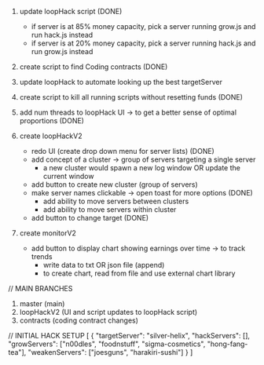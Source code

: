 1. update loopHack script (DONE)
    -  if server is at 85% money capacity, pick a server running grow.js and run hack.js instead
    -  if server is at 20% money capacity, pick a server running hack.js and run grow.js instead

2. create script to find Coding contracts (DONE)

3. update loopHack to automate looking up the best targetServer

4. create script to kill all running scripts without resetting funds (DONE)

5. add num threads to loopHack UI -> to get a better sense of optimal proportions (DONE)

6. create loopHackV2
    - redo UI (create drop down menu for server lists)                            (DONE)
    - add concept of a cluster -> group of servers targeting a single server
      - a new cluster would spawn a new log window OR update the current window
    - add button to create new cluster (group of servers)
    - make server names clickable -> open toast for more options (DONE)
      - add ability to move servers between clusters
      - add ability to move servers within cluster
    - add button to change target (DONE)

7. create monitorV2
    - add button to display chart showing earnings over time -> to track trends
      - write data to txt OR json file (append)
      - to create chart, read from file and use external chart library

// MAIN BRANCHES
1. master (main)
2. loopHackV2 (UI and script updates to loopHack script)
3. contracts (coding contract changes)

// INITIAL HACK SETUP
[
  {
    "targetServer": "silver-helix",
    "hackServers": [],
    "growServers": ["n00dles", "foodnstuff", "sigma-cosmetics", "hong-fang-tea"],
    "weakenServers": ["joesguns", "harakiri-sushi"]
  }
]
